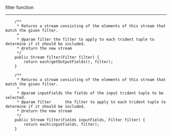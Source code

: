 filter function
***
        /**
         * Returns a stream consisting of the elements of this stream that match the given filter.
         *
         * @param filter the filter to apply to each trident tuple to determine if it should be included.
         * @return the new stream
         */
        public Stream filter(Filter filter) {
            return each(getOutputFields(), filter);
        }
    
        /**
         * Returns a stream consisting of the elements of this stream that match the given filter.
         *
         * @param inputFields the fields of the input trident tuple to be selected.
         * @param filter      the filter to apply to each trident tuple to determine if it should be included.
         * @return the new stream
         */
        public Stream filter(Fields inputFields, Filter filter) {
            return each(inputFields, filter);
        }
